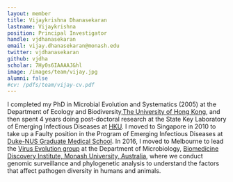 ```yaml
---
layout: member
title: Vijaykrishna Dhanasekaran
lastname: Vijaykrishna
position: Principal Investigator
handle: vjdhanasekaran
email: vijay.dhanasekaran@monash.edu
twitter: vjdhanasekaran
github: vjdha
scholar: 7Hy0s6IAAAAJ&hl
image: /images/team/vijay.jpg
alumni: false
#cv: /pdfs/team/vijay-cv.pdf
---
```


I completed my PhD in Microbial Evolution and Systematics (2005) at the Department of Ecology and Biodiversity,[The University of Hong Kong](http://hku.hk/), and then spent 4 years doing post-doctoral research at the State Key Laboratory of Emerging Infectious Diseases at [HKU](http://hku.hk/).
I moved to Singapore in 2010 to take up a Faulty position in the Program of Emerging Infectious Diseases at [Duke-NUS Graduate Medical School](https://www.duke-nus.edu.sg/).
In 2016, I moved to Melbourne to lead the [Virus Evolution group](http://virusevolution.monash.edu/) at the Department of Microbiology,  [Biomedicine Discovery Institute, Monash University, Australia](https://www.monash.edu/discovery-institute), where we conduct genomic surveillance and phylogenetic analysis to understand the factors that affect pathogen diversity in humans and animals.
